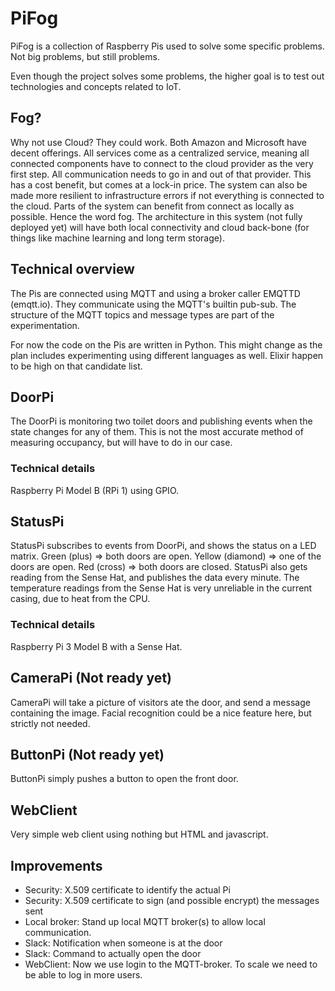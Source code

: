 # PiFog
PiFog is a collection of Raspberry Pis used to solve some specific problems. Not big problems, but still problems.

Even though the project solves some problems, the higher goal is to test out technologies and concepts related to IoT.

## Fog?
Why not use Cloud? They could work. Both Amazon and Microsoft have decent offerings. All services come as a centralized service, meaning all connected components have to connect to the cloud provider as the very first step. All communication needs to go in and out of that provider.
This has a cost benefit, but comes at a lock-in price. The system can also be made more resilient to infrastructure errors if not everything is connected to the cloud. Parts of the system can benefit from connect as locally as possible. Hence the word fog. The architecture in this system (not fully deployed yet) will have both local connectivity and cloud back-bone (for things like machine learning and long term storage).

## Technical overview
The Pis are connected using MQTT and using a broker caller EMQTTD (emqtt.io).
They communicate using the MQTT's builtin pub-sub. The structure of the MQTT topics and message types are part of the experimentation.

For now the code on the Pis are written in Python. This might change as the plan includes experimenting using different languages as well. Elixir happen to be high on that candidate list.

## DoorPi
The DoorPi is monitoring two toilet doors and publishing events when the state changes for any of them.
This is not the most accurate method of measuring occupancy, but will have to do in our case.

### Technical details
Raspberry Pi Model B (RPi 1) using GPIO.

## StatusPi
StatusPi subscribes to events from DoorPi, and shows the status on a LED matrix.
Green (plus) => both doors are open.
Yellow (diamond) => one of the doors are open.
Red (cross) => both doors are closed.
StatusPi also gets reading from the Sense Hat, and publishes the data every minute. The temperature readings from the Sense Hat is very unreliable in the current casing, due to heat from the CPU.

### Technical details
Raspberry Pi 3 Model B with a Sense Hat.


## CameraPi (Not ready yet)
CameraPi will take a picture of visitors ate the door, and send a message containing the image.
Facial recognition could be a nice feature here, but strictly not needed.


## ButtonPi (Not ready yet)
ButtonPi simply pushes a button to open the front door.

## WebClient
Very simple web client using nothing but HTML and javascript.

## Improvements
- Security: X.509 certificate to identify the actual Pi
- Security: X.509 certificate to sign (and possible encrypt) the messages sent
- Local broker: Stand up local MQTT broker(s) to allow local communication.
- Slack: Notification when someone is at the door
- Slack: Command to actually open the door
- WebClient: Now we use login to the MQTT-broker. To scale we need to be able to log in more users.
